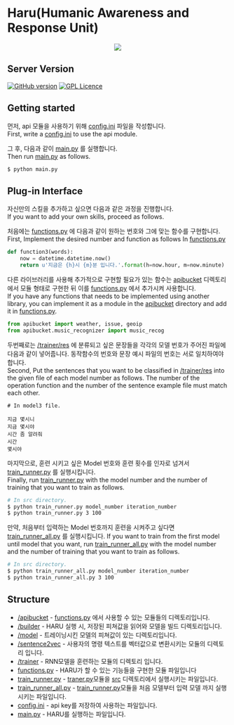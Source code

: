 Haru(Humanic Awareness and Response Unit) 
===============================================================================

<p align="center">
  <img src="http://i.imgur.com/0TUUXZO.png">
</p>

## Server Version
[![GitHub version](https://badge.fury.io/gh/boennemann%2Fbadges.svg)](http://badge.fury.io/gh/boennemann%2Fbadges)
[![GPL Licence](https://badges.frapsoft.com/os/gpl/gpl.svg?v=103)](https://opensource.org/licenses/GPL-3.0/)

## Getting started

먼저, api 모듈을 사용하기 위해 [config.ini](https://github.com/CNUPiedPiper/HARU-Server/blob/master/src/config.ini) 파일을 작성합니다.</br>
First, write a [config.ini](https://github.com/CNUPiedPiper/HARU-Server/blob/master/src/config.ini) to use the api module.

그 후, 다음과 같이 [main.py](https://github.com/CNUPiedPiper/HARU-Server/blob/master/src/main.py) 를 실행합니다.</br>
Then run [main.py](https://github.com/CNUPiedPiper/HARU-Server/blob/master/src/main.py) as follows.
``` bash
$ python main.py
```

## Plug-in Interface
자신만의 스킬을 추가하고 싶으면 다음과 같은 과정을 진행합니다.</br>
If you want to add your own skills, proceed as follows.</br>


처음에는 [functions.py](https://github.com/CNUPiedPiper/HARU-Server/blob/master/src/functions.py) 에 다음과 같이 원하는 번호와 그에 맞는 함수를 구현합니다.</br>
First, Implement the desired number and function as follows In [functions.py](https://github.com/CNUPiedPiper/HARU-Server/blob/master/src/functions.py)

``` python
def function3(words):
    now = datetime.datetime.now()
    return u'지금은 {h}시 {m}분 입니다.'.format(h=now.hour, m=now.minute)
```

다른 라이브러리를 사용해 추가적으로 구현할 필요가 있는 함수는 [apibucket](https://github.com/CNUPiedPiper/HARU-Server/tree/master/src/apibucket) 디렉토리에서 모듈 형태로 구현한 뒤 이를 [functions.py](https://github.com/CNUPiedPiper/HARU-Server/blob/master/src/functions.py) 에서 추가시켜 사용합니다.</br>
If you have any functions that needs to be implemented using another library, you can implement it as a module in the [apibucket](https://github.com/CNUPiedPiper/HARU-Server/tree/master/src/apibucket) directory and add it in [functions.py](https://github.com/CNUPiedPiper/HARU-Server/blob/master/src/functions.py).
``` python
from apibucket import weather, issue, geoip
from apibucket.music_recognizer import music_recog
```

두번째로는 [/trainer/res](https://github.com/CNUPiedPiper/HARU-Server/tree/master/src/trainer/res) 에 분류되고 싶은 문장들을 각각의 모델 번호가 주어진 파일에 다음과 같이 넣어줍니다. 동작함수의 번호와 문장 예시 파일의 번호는 서로 일치하여야 합니다. </br>
Second, Put the sentences that you want to be classified in [/trainer/res](https://github.com/CNUPiedPiper/HARU-Server/tree/master/src/trainer/res) into the given file of each model number as follows. The number of the operation function and the number of the sentence example file must match each other.

``` 
# In model3 file.

지금 몇시니
지금 몇시야
시간 좀 알려줘
시간
몇시야
```


마지막으로, 훈련 시키고 싶은 Model 번호와 훈련 횟수를 인자로 넘겨서 [train_runner.py](https://github.com/CNUPiedPiper/HARU-Server/blob/master/src/train_runner.py) 를 실행시킵니다.</br>
Finally, run [train_runner.py](https://github.com/CNUPiedPiper/HARU-Server/blob/master/src/train_runner.py) with the model number and the number of training that you want to train as follows.
``` bash
# In src directory.
$ python train_runner.py model_number iteration_number
$ python train_runner.py 3 100
```


만약, 처음부터 입력하는 Model 번호까지 훈련을 시켜주고 싶다면 [train_runner_all.py](https://github.com/CNUPiedPiper/HARU-Server/blob/master/src/train_runner_all.py) 를 실행시킵니다. 
If you want to train from the first model until model that you want, run [train_runner_all.py](https://github.com/CNUPiedPiper/HARU-Server/blob/master/src/train_runner_all.py) with the model number and the number of training that you want to train as follows.
``` bash
# In src directory.
$ python train_runner_all.py model_number iteration_number
$ python train_runner_all.py 3 100
```

## Structure

- [/apibucket](https://github.com/CNUPiedPiper/HARU-Server/tree/master/src/apibucket) - [functions.py](https://github.com/CNUPiedPiper/HARU/blob/master/src/functions.py) 에서 사용할 수 있는 모듈들의 디렉토리입니다. </br>
- [/builder](https://github.com/CNUPiedPiper/HARU-Server/tree/master/src/builder) - HARU 실행 시, 저장된 피쳐값을 읽어와 모델을 빌드 디렉토리입니다.</br>
- [/model](https://github.com/CNUPiedPiper/HARU-Server/tree/master/src/model) - 트레이닝시킨 모델의 피쳐값이 있는 디렉토리입니다. </br>
- [/sentence2vec](https://github.com/CNUPiedPiper/HARU-Server/tree/master/src/sentence2vec) - 사용자의 명령 텍스트를 벡터값으로 변환시키는 모듈의 디렉토리 입니다. </br>
- [/trainer](https://github.com/CNUPiedPiper/HARU-Server/tree/master/src/trainer) - RNN모델을 훈련하는 모듈의 디렉토리 입니다. </br>
- [functions.py](https://github.com/CNUPiedPiper/HARU-Server/blob/master/src/functions.py) - HARU가 할 수 있는 기능들을 구현한 모듈 파일입니다</br>
- [train_runner.py](https://github.com/CNUPiedPiper/HARU-Server/blob/master/src/train_runner.py) - [traner.py](https://github.com/CNUPiedPiper/HARU-Server/blob/master/src/trainer/trainer.py)모듈을 [src](https://github.com/CNUPiedPiper/HARU-Server/blob/master/src) 디렉토리에서 실행시키는 파일입니다. </br>
- [train_runner_all.py](https://github.com/CNUPiedPiper/HARU-Server/blob/master/src/train_runner_all.py) - [train_runner.py](https://github.com/CNUPiedPiper/HARU-Server/blob/master/src/train_runner.py)모듈을 처음 모델부터 입력 모델 까지 실행시키는 파일입니다. </br>
- [config.ini](https://github.com/CNUPiedPiper/HARU-Server/blob/master/src/config.ini) - api key를 저장하여 사용하는 파일입니다. </br>
- [main.py](https://github.com/CNUPiedPiper/HARU-Server/blob/master/src/main.py) - HARU를 실행하는 파일입니다. </br>
